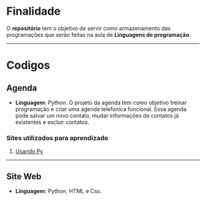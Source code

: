 # Finalidade 

O **repositório** tem o objetivo de servir como armazenamento das programações que serão feitas na aula de  **Linguagens de programação**.

--- 
# Codigos

## Agenda
- **Linguagem:** Python.
O projeto da agenda tem como objetivo treinar programação e criar uma agenda telefonica funcional. Essa agenda pode salvar um novo contato, mudar informações de contatos já existentes e excluir contatos.  

### **Sites utilizados para aprendizado**

1. [Usando Py](https://www.usandopy.com/pt/artigo/como-criar-uma-agenda-telefonica-em-python/#google_vignette)

--- 
## Site Web
- **Linguagem:** Python, HTML e Css.